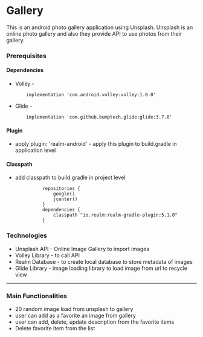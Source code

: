 # Gallery
This is an android photo gallery application using Unsplash.
Unsplash is an  online photo gallery and also they provide API to use photos from their gallery. 

### Prerequisites
#### Dependencies
* Volley - 
          
          implementation 'com.android.volley:volley:1.0.0'
* Glide - 

          implementation 'com.github.bumptech.glide:glide:3.7.0'

#### Plugin
* apply plugin: 'realm-android' - apply this plugin to build.gradle in application level

#### Classpath
* add classpath to build.gradle in project level 

                repositories {
                    google()
                    jcenter()
                }
                dependencies {
                    classpath "io.realm:realm-gradle-plugin:5.1.0"
                }
    

   

### Technologies
* Unsplash API - Online Image Gallery to import images 
* Volley Library - to call API
* Realm Database - to create local database to store metadata of images
* Glide Library - image loading library to load image from url to recycle view

----------------------------------------------------------------------------
### Main Functionalities
* 20 random image load from unsplash to gallery 
* user can add as a favorite an image from gallery
* user can add, delete, update description from the favorite items
* Delete favorite item from the list

